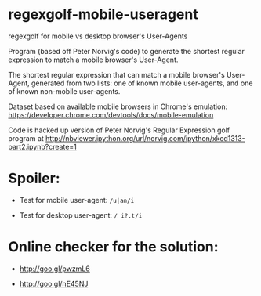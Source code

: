 # regexgolf-mobile-useragent

regexgolf for mobile vs desktop browser's User-Agents

Program (based off Peter Norvig's code) to generate the shortest
regular expression to match a mobile browser's User-Agent.

The shortest regular expression that can match a mobile browser's
User-Agent, generated from two lists: one of known mobile user-agents,
and one of known non-mobile user-agents.

Dataset based on available mobile browsers in Chrome's emulation:
https://developer.chrome.com/devtools/docs/mobile-emulation

Code is hacked up version of Peter Norvig's Regular Expression golf program at
http://nbviewer.ipython.org/url/norvig.com/ipython/xkcd1313-part2.ipynb?create=1

# Spoiler:

* Test for mobile user-agent: `/u|an/i`

* Test for desktop user-agent: `/ i?.t/i﻿`

# Online checker for the solution:

* http://goo.gl/pwzmL6

* http://goo.gl/nE45NJ

